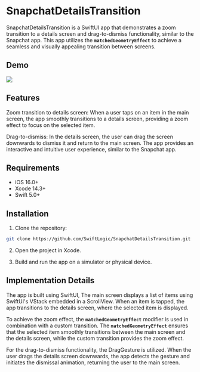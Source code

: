 # SnapchatDetailsTransition


SnapchatDetailsTransition is a SwiftUI app that demonstrates a zoom transition to a details screen and drag-to-dismiss functionality, similar to the Snapchat app. This app utilizes the **`matchedGeometryEffect`** to achieve a seamless and visually appealing transition between screens.

## Demo
![](https://github.com/SwiftLogic/SnapchatDetailsTransition/blob/master/Demo/demo.gif)

## Features

Zoom transition to details screen: When a user taps on an item in the main screen, the app smoothly transitions to a details screen, providing a zoom effect to focus on the selected item.

Drag-to-dismiss: In the details screen, the user can drag the screen downwards to dismiss it and return to the main screen. The app provides an interactive and intuitive user experience, similar to the Snapchat app.

## Requirements

- iOS 16.0+
- Xcode 14.3+
- Swift 5.0+

## Installation

1. Clone the repository:
```bash
git clone https://github.com/SwiftLogic/SnapchatDetailsTransition.git
```
2. Open the project in Xcode.

3. Build and run the app on a simulator or physical device.


## Implementation Details

The app is built using SwiftUI, The main screen displays a list of items using SwiftUI's VStack embedded in a ScrollView. When an item is tapped, the app transitions to the details screen, where the selected item is displayed.

To achieve the zoom effect, the **`matchedGeometryEffect`** modifier is used in combination with a custom transition. The **`matchedGeometryEffect`** ensures that the selected item smoothly transitions between the main screen and the details screen, while the custom transition provides the zoom effect.

For the drag-to-dismiss functionality, the DragGesture is utilized. When the user drags the details screen downwards, the app detects the gesture and initiates the dismissal animation, returning the user to the main screen.

